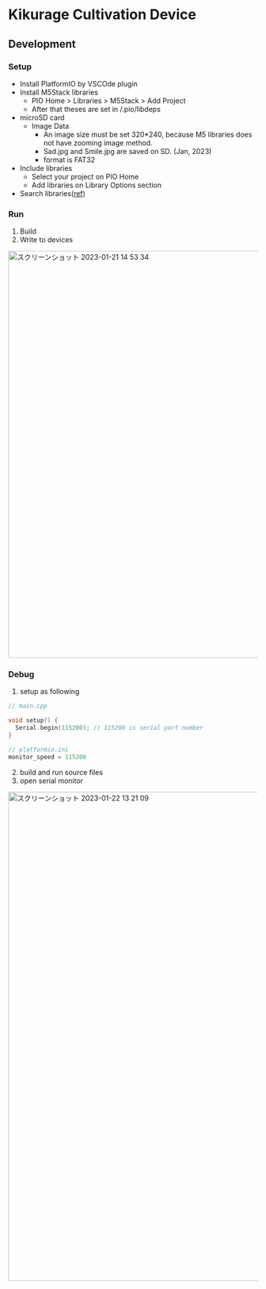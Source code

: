 Kikurage Cultivation Device  
===

## Development

### Setup

- Install PlatformIO by VSCOde plugin
- Install M5Stack libraries
  - PIO Home > Libraries > M5Stack > Add Project
  - After that theses are set in /.pio/libdeps
- microSD card
  - Image Data
    - An image size must be set 320*240, because M5 libraries does not have zooming image method.
    - Sad.jpg and Smile.jpg are saved on SD. (Jan, 2023)
    - format is FAT32
- Include libraries
  - Select your project on PIO Home
  - Add libraries on Library Options section
- Search libraries([ref](https://registry.platformio.org/search?t=library&f=espidf&f=arduino))

### Run

1. Build
2. Write to devices

<img width="820" alt="スクリーンショット 2023-01-21 14 53 34" src="https://user-images.githubusercontent.com/33107697/213896397-924c891c-9b28-45fa-b22b-d903cad799bd.png">


### Debug

1. setup as following

```c
// main.cpp

void setup() {
  Serial.begin(115200); // 115200 is serial port number
}

// platformio.ini
monitor_speed = 115200
```

2. build and run source files
3. open serial monitor

<img width="985" alt="スクリーンショット 2023-01-22 13 21 09" src="https://user-images.githubusercontent.com/33107697/213900500-c2d2350f-f345-490f-bcd2-0f7a5f8c6998.png">